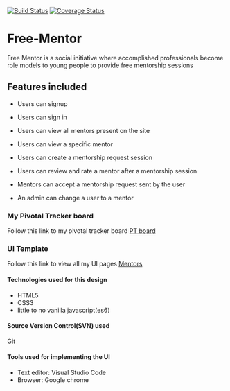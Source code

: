 [![Build Status](https://travis-ci.org/jo-rdan/Free-Mentor.svg?branch=develop)](https://travis-ci.org/jo-rdan/Free-Mentor)
[![Coverage Status](https://coveralls.io/repos/github/jo-rdan/Free-Mentor/badge.svg?branch=develop)](https://coveralls.io/github/jo-rdan/Free-Mentor?branch=develop)
# Free-Mentor
Free Mentor is a social initiative where accomplished professionals become role models to young people to provide free mentorship sessions

## Features included
* Users can signup 
* Users can sign in
* Users can view all mentors present on the site
* Users can view a specific mentor
* Users can create a mentorship request session
* Users can review and rate a mentor after a mentorship session

* Mentors can accept a mentorship request sent by the user

* An admin can change a user to a mentor

### My Pivotal Tracker board
Follow this link to my pivotal tracker board [PT board]( https://www.pivotaltracker.com/projects/2379765)

### UI Template
Follow this link to view all my UI pages [Mentors](https://jo-rdan.github.io/Free-Mentor/UI/pages/signup.html)

#### Technologies used for this design
- HTML5
- CSS3
- little to no vanilla javascript(es6)
#### Source Version Control(SVN) used
Git

#### Tools used for implementing the UI
- Text editor: Visual Studio Code
- Browser: Google chrome
